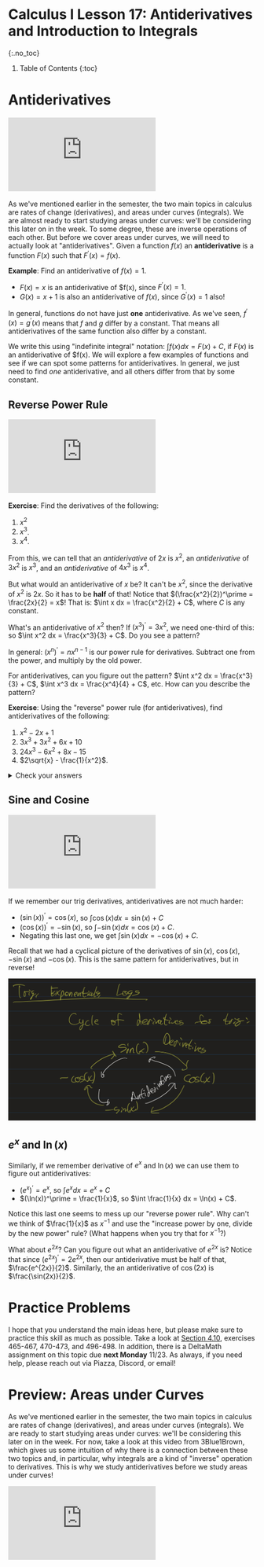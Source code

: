 # Calculus I Lesson 17: Antiderivatives and Introduction to Integrals
{:.no_toc}

1. Table of Contents
{:toc}

# Antiderivatives

<div class="youtube-container">
<iframe src="https://www.youtube.com/embed/6kuMMmv7LYE" frameborder="0" allow="accelerometer; autoplay; clipboard-write; encrypted-media; gyroscope; picture-in-picture" allowfullscreen></iframe>
</div>

As we've mentioned earlier in the semester, the two main topics in calculus are rates of change (derivatives), and areas under curves (integrals). We are almost ready to start studying areas under curves: we'll be considering this later on in the week. To some degree, these are inverse operations of each other. But before we cover areas under curves, we will need to actually look at "antiderivatives". Given a function $f(x)$ an **antiderivative** is a function $F(x)$ such that $F^\prime(x) = f(x)$.

**Example**: Find an antiderivative of $f(x) = 1$.

* $F(x) = x$ is an antiderivative of $f(x), since $F^\prime(x) = 1$.
* $G(x) = x + 1$ is also an antiderivative of $f(x)$, since $G^\prime(x) = 1$ also!

In general, functions do not have just **one** antiderivative. As we've seen, $f^\prime(x) = g^\prime(x)$ means that $f$ and $g$ differ by a constant. That means all antiderivatives of the same function also differ by a constant.

We write this using "indefinite integral" notation: $\int f(x) dx = F(x) + C$, if $F(x)$ is an antiderivative of $f(x). We will explore a few examples of functions and see if we can spot some patterns for antiderivatives. In general, we just need to find *one* antiderivative, and all others differ from that by some constant.

## Reverse Power Rule

<div class="youtube-container">
<iframe src="https://www.youtube.com/embed/5V9drhiHeA8" frameborder="0" allow="accelerometer; autoplay; clipboard-write; encrypted-media; gyroscope; picture-in-picture" allowfullscreen></iframe>
</div>

**Exercise**: Find the derivatives of the following:

1. $x^2$
2. $x^3$.
3. $x^4$.

From this, we can tell that an *antiderivative* of $2x$ is $x^2$, an *antiderivative* of $3x^2$ is $x^3$, and an *antiderivative* of $4x^3$ is $x^4$.

But what would an antiderivative of $x$ be? It can't be $x^2$, since the derivative of $x^2$ is $2x$. So it has to be **half** of that! Notice that $(\frac{x^2}{2})^\prime = \frac{2x}{2} = x$! That is: $\int x dx = \frac{x^2}{2} + C$, where $C$ is any constant.

What's an antiderivative of $x^2$ then? If $(x^3)^\prime = 3x^2$, we need one-third of this: so $\int x^2 dx = \frac{x^3}{3} + C$. Do you see a pattern?

In general: $(x^n)^\prime = n x^{n-1}$ is our power rule for derivatives. Subtract one from the power, and multiply by the old power.

For antiderivatives, can you figure out the pattern? $\int x^2 dx = \frac{x^3}{3} + C$, $\int x^3 dx = \frac{x^4}{4} + C$, etc. How can you describe the pattern?

**Exercise**: Using the "reverse" power rule (for antiderivatives), find antiderivatives of the following:

1. $x^2 - 2x + 1$
2. $3x^3 + 3x^2 + 6x + 10$
3. $24x^3 - 6x^2 + 8x - 15$
4. $2\sqrt{x} - \frac{1}{x^2}$.

<details>
    <summary>Check your answers</summary>
    <ol>
        <li>$\frac{x^3}{3} - x^2 + x + C$</li>
        <li>$\frac{3x^4}{4} + x^3 + 3x^2 + 10x + C$</li>
        <li>$6x^4 - 2x^3 + 4x^2 - 15x + C$</li>
        <li>$\frac{2}{3} x^{3/2} + \frac{1}{x}$. Notice that writing everything in exponent form will help, and then you just use the same rule: increase the power by one, and then divide by the new power.</li>
    </ol>
</details>

## Sine and Cosine

<div class="youtube-container">
<iframe src="https://www.youtube.com/embed/mYR5fhivrfQ" frameborder="0" allow="accelerometer; autoplay; clipboard-write; encrypted-media; gyroscope; picture-in-picture" allowfullscreen></iframe>
</div>

If we remember our trig derivatives, antiderivatives are not much harder:

* $(\sin(x))^\prime = \cos(x)$, so $\int \cos(x) dx = \sin(x) + C$
* $(\cos(x))^\prime = -\sin(x)$, so $\int -\sin(x) dx = \cos(x) + C$.
* Negating this last one, we get $\int \sin(x) dx = -\cos(x) + C$.

Recall that we had a cyclical picture of the derivatives of $\sin(x)$, $\cos(x)$, $-\sin(x)$ and $-\cos(x)$. This is the same pattern for antiderivatives, but in reverse!

![Cycle of trig derivatives](trig_derivs_cycle.jpeg)

## $e^x$ and $\ln(x)$

Similarly, if we remember derivative of $e^x$ and $\ln(x)$ we can use them to figure out antiderivatives:

* $(e^x)^\prime = e^x$, so $\int e^x dx = e^x + C$
* $(\ln(x))^\prime = \frac{1}{x}$, so $\int \frac{1}{x} dx = \ln(x) + C$.

Notice this last one seems to mess up our "reverse power rule". Why can't we think of $\frac{1}{x}$ as $x^{-1}$ and use the "increase power by one, divide by the new power" rule? (What happens when you try that for $x^{-1}$?)

What about $e^{2x}$? Can you figure out what an antiderivative of $e^{2x}$ is? Notice that since $(e^{2x})^\prime = 2e^{2x}$, then our antiderivative must be half of that, $\frac{e^{2x}}{2}$. Similarly, the an antiderivative of $\cos(2x)$ is $\frac{\sin(2x)}{2}$.

# Practice Problems

I hope that you understand the main ideas here, but please make sure to practice this skill as much as possible. Take a look at [Section 4.10](https://openstax.org/books/calculus-volume-1/pages/4-10-antiderivatives), exercises 465-467, 470-473, and 496-498. In addition, there is a DeltaMath assignment on this topic due **next Monday** 11/23. As always, if you need help, please reach out via Piazza, Discord, or email!

# Preview: Areas under Curves

As we've mentioned earlier in the semester, the two main topics in calculus are rates of change (derivatives), and areas under curves (integrals). We are ready to start studying areas under curves: we'll be considering this later on in the week. For now, take a look at this video from 3Blue1Brown, which gives us some intuition of why there is a connection between these two topics and, in particular, why integrals are a kind of "inverse" operation to derivatives. This is why we study antiderivatives before we study areas under curves!

<div class="youtube-container">
<iframe src="https://www.youtube.com/embed/rfG8ce4nNh0" frameborder="0" allow="accelerometer; autoplay; clipboard-write; encrypted-media; gyroscope; picture-in-picture" allowfullscreen></iframe>
</div>

